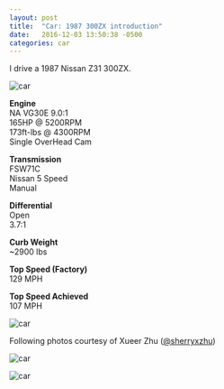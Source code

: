 ```yaml
---
layout: post
title:  "Car: 1987 300ZX introduction"
date:   2016-12-03 13:50:38 -0500
categories: car
---
```





I drive a 1987 Nissan Z31 300ZX.


![car]({{site.url}}/assets/car/car.JPG)


**Engine**  
NA VG30E 9.0:1  
165HP @ 5200RPM   
173ft-lbs @ 4300RPM  
Single OverHead Cam  

**Transmission**  
FSW71C  
Nissan 5 Speed  
Manual  

**Differential**  
Open  
3.7:1   

**Curb Weight**  
~2900 lbs  

**Top Speed (Factory)**  
129 MPH  

**Top Speed Achieved**  
107 MPH  


![car]({{site.url}}/assets/car/car2.jpg)


Following photos courtesy of Xueer Zhu ([@sherryxzhu][xueer])

![car]({{site.url}}/assets/car/car3.JPG)

![car]({{site.url}}/assets/car/car4.JPG)



[drive]:https://drive.google.com/drive/folders/0B8N1iKoxiWFLZTJfTjB2eGpJMWM?usp=sharing

[xueer]: https://github.com/sherryxzhu
